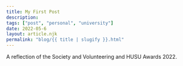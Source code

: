```yaml
---
title: My First Post
description: 
tags: ["post", "personal", "university"]
date: 2022-05-6
layout: article.njk
permalink: "blog/{{ title | slugify }}.html"
---
```


<div class="lead">
A reflection of the Society and Volunteering and HUSU Awards 2022. 
</div>


